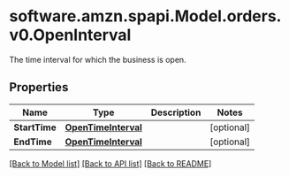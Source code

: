 # software.amzn.spapi.Model.orders.v0.OpenInterval
The time interval for which the business is open.

## Properties

Name | Type | Description | Notes
------------ | ------------- | ------------- | -------------
**StartTime** | [**OpenTimeInterval**](OpenTimeInterval.md) |  | [optional] 
**EndTime** | [**OpenTimeInterval**](OpenTimeInterval.md) |  | [optional] 

[[Back to Model list]](../README.md#documentation-for-models) [[Back to API list]](../README.md#documentation-for-api-endpoints) [[Back to README]](../README.md)

